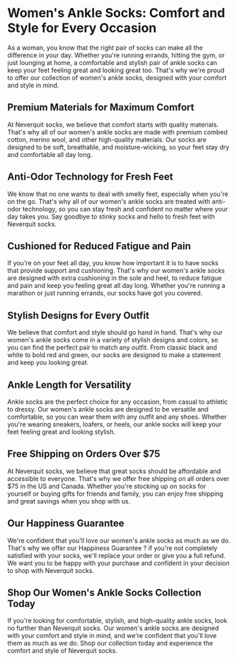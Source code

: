 # Women's Ankle Socks: Comfort and Style for Every Occasion

As a woman, you know that the right pair of socks can make all the difference in your day. Whether you're running errands, hitting the gym, or just lounging at home, a comfortable and stylish pair of ankle socks can keep your feet feeling great and looking great too. That's why we're proud to offer our collection of women's ankle socks, designed with your comfort and style in mind.

## Premium Materials for Maximum Comfort

At Neverquit socks, we believe that comfort starts with quality materials. That's why all of our women's ankle socks are made with premium combed cotton, merino wool, and other high-quality materials. Our socks are designed to be soft, breathable, and moisture-wicking, so your feet stay dry and comfortable all day long.

## Anti-Odor Technology for Fresh Feet

We know that no one wants to deal with smelly feet, especially when you're on the go. That's why all of our women's ankle socks are treated with anti-odor technology, so you can stay fresh and confident no matter where your day takes you. Say goodbye to stinky socks and hello to fresh feet with Neverquit socks.

## Cushioned for Reduced Fatigue and Pain

If you're on your feet all day, you know how important it is to have socks that provide support and cushioning. That's why our women's ankle socks are designed with extra cushioning in the sole and heel, to reduce fatigue and pain and keep you feeling great all day long. Whether you're running a marathon or just running errands, our socks have got you covered.

## Stylish Designs for Every Outfit

We believe that comfort and style should go hand in hand. That's why our women's ankle socks come in a variety of stylish designs and colors, so you can find the perfect pair to match any outfit. From classic black and white to bold red and green, our socks are designed to make a statement and keep you looking great.

## Ankle Length for Versatility

Ankle socks are the perfect choice for any occasion, from casual to athletic to dressy. Our women's ankle socks are designed to be versatile and comfortable, so you can wear them with any outfit and any shoes. Whether you're wearing sneakers, loafers, or heels, our ankle socks will keep your feet feeling great and looking stylish.

## Free Shipping on Orders Over $75

At Neverquit socks, we believe that great socks should be affordable and accessible to everyone. That's why we offer free shipping on all orders over $75 in the US and Canada. Whether you're stocking up on socks for yourself or buying gifts for friends and family, you can enjoy free shipping and great savings when you shop with us.

## Our Happiness Guarantee

We're confident that you'll love our women's ankle socks as much as we do. That's why we offer our Happiness Guarantee ? if you're not completely satisfied with your socks, we'll replace your order or give you a full refund. We want you to be happy with your purchase and confident in your decision to shop with Neverquit socks.

## Shop Our Women's Ankle Socks Collection Today

If you're looking for comfortable, stylish, and high-quality ankle socks, look no further than Neverquit socks. Our women's ankle socks are designed with your comfort and style in mind, and we're confident that you'll love them as much as we do. Shop our collection today and experience the comfort and style of Neverquit socks.